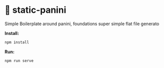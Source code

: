 # 🐒 static-panini

Simple Boilerplate around panini, foundations super simple flat file generato

**Install:**

```bash
npm install
```

**Run:**

```bash
npm run serve
```
